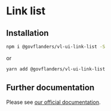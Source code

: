 # Link list
## Installation
```bash
npm i @govflanders/vl-ui-link-list -S
```
or
```bash
yarn add @govflanders/vl-ui-link-list
```
## Further documentation
Please see [our official documentation](https://overheid.vlaanderen.be/webuniversum/v3/search?q=vl-ui-link-list).
